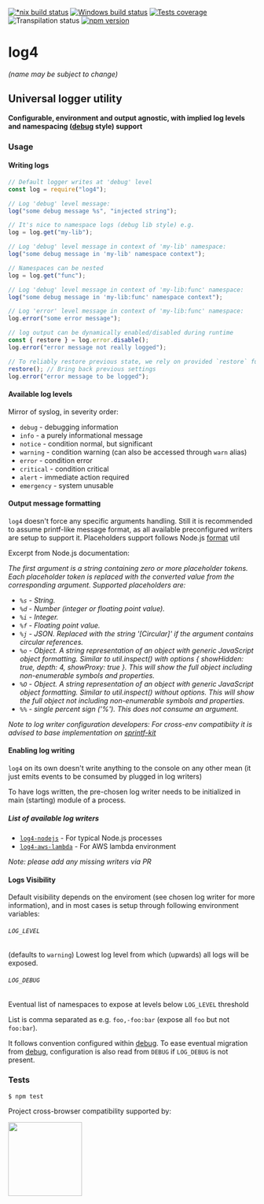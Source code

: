 [![*nix build status][nix-build-image]][nix-build-url]
[![Windows build status][win-build-image]][win-build-url]
[![Tests coverage][cov-image]][cov-url]
![Transpilation status][transpilation-image]
[![npm version][npm-image]][npm-url]

# log4

_(name may be subject to change)_

## Universal logger utility

**Configurable, environment and output agnostic, with implied log levels and namespacing ([debug](https://github.com/visionmedia/debug#debug) style) support**

### Usage

#### Writing logs

```javascript
// Default logger writes at 'debug' level
const log = require("log4");

// Log 'debug' level message:
log("some debug message %s", "injected string");

// It's nice to namespace logs (debug lib style) e.g.
log = log.get("my-lib");

// Log 'debug' level message in context of 'my-lib' namespace:
log("some debug message in 'my-lib' namespace context");

// Namespaces can be nested
log = log.get("func");

// Log 'debug' level message in context of 'my-lib:func' namespace:
log("some debug message in 'my-lib:func' namespace context");

// Log 'error' level message in context of 'my-lib:func' namespace:
log.error("some error message");

// log output can be dynamically enabled/disabled during runtime
const { restore } = log.error.disable();
log.error("error message not really logged");

// To reliably restore previous state, we rely on provided `restore` function
restore(); // Bring back previous settings
log.error("error message to be logged");
```

#### Available log levels

Mirror of syslog, in severity order:

*   `debug` - debugging information
*   `info` - a purely informational message
*   `notice` - condition normal, but significant
*   `warning` - condition warning (can also be accessed through `warn` alias)
*   `error` - condition error
*   `critical` - condition critical
*   `alert` - immediate action required
*   `emergency` - system unusable

#### Output message formatting

`log4` doesn't force any specific arguments handling. Still it is recommended to assume printf-like message
format, as all available preconfigured writers are setup to support it. Placeholders support follows Node.js [format](https://nodejs.org/api/util.html#util_util_format_format_args) util

Excerpt from Node.js documentation:

_The first argument is a string containing zero or more placeholder tokens. Each placeholder token is replaced with the converted value from the corresponding argument. Supported placeholders are:_

*   _`%s` - String._
*   _`%d` - Number (integer or floating point value)._
*   _`%i` - Integer._
*   _`%f` - Floating point value._
*   _`%j` - JSON. Replaced with the string '[Circular]' if the argument contains circular references._
*   _`%o` - Object. A string representation of an object with generic JavaScript object formatting. Similar to util.inspect() with options { showHidden: true, depth: 4, showProxy: true }. This will show the full object including non-enumerable symbols and properties._
*   _`%O` - Object. A string representation of an object with generic JavaScript object formatting. Similar to util.inspect() without options. This will show the full object not including non-enumerable symbols and properties._
*   _`%%` - single percent sign ('%'). This does not consume an argument._

_Note to log writer configuration developers: For cross-env compatibiity it is advised to base implementation on [sprintf-kit](https://github.com/medikoo/sprintf-kit)_

#### Enabling log writing

`log4` on its own doesn't write anything to the console on any other mean (it just emits events to be consumed by plugged in log writers)

To have logs written, the pre-chosen log writer needs to be initialized in main (starting) module of a process.

##### List of available log writers

*   [`log4-nodejs`](https://github.com/medikoo/log4-nodejs) - For typical Node.js processes
*   [`log4-aws-lambda`](https://github.com/medikoo/log4-aws-lambda) - For AWS lambda environment

_Note: please add any missing writers via PR_

#### Logs Visibility

Default visibility depends on the enviroment (see chosen log writer for more information), and in most cases is setup through following environment variables:

###### `LOG_LEVEL`

(defaults to `warning`) Lowest log level from which (upwards) all logs will be exposed.

###### `LOG_DEBUG`

Eventual list of namespaces to expose at levels below `LOG_LEVEL` threshold

List is comma separated as e.g. `foo,-foo:bar` (expose all `foo` but not `foo:bar`).

It follows convention configured within [debug](https://github.com/visionmedia/debug#windows-note). To ease eventual migration from [debug](https://github.com/visionmedia/debug), configuration is also read from `DEBUG` if `LOG_DEBUG` is not present.

### Tests

    $ npm test

Project cross-browser compatibility supported by:

<a href="https://browserstack.com"><img src="https://bstacksupport.zendesk.com/attachments/token/Pj5uf2x5GU9BvWErqAr51Jh2R/?name=browserstack-logo-600x315.png" height="150" /></a>

[nix-build-image]: https://semaphoreci.com/api/v1/medikoo-org/log4/branches/master/shields_badge.svg
[nix-build-url]: https://semaphoreci.com/medikoo-org/log4
[win-build-image]: https://ci.appveyor.com/api/projects/status/i77xe4unnscrkews?svg=true
[win-build-url]: https://ci.appveyor.com/project/medikoo/log4
[cov-image]: https://img.shields.io/codecov/c/github/medikoo/log4.svg
[cov-url]: https://codecov.io/gh/medikoo/log4
[transpilation-image]: https://img.shields.io/badge/transpilation-free-brightgreen.svg
[npm-image]: https://img.shields.io/npm/v/log4.svg
[npm-url]: https://www.npmjs.com/package/log4

